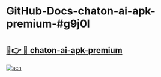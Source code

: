 # GitHub-Docs-chaton-ai-apk-premium-#g9j0l

# <h2><a href="https://andorid.site?title=chaton-ai-apk-premium&ref=07A">🔗👉 🔴 chaton-ai-apk-premium</a></h2>

[![acn](https://github.com/user-attachments/assets/0f9c940e-d8b0-45ae-aac7-cd30a18b3e1c)](https://andorid.site?title=chaton-ai-apk-premium&ref=07A)

